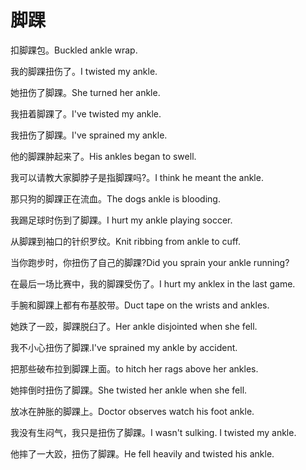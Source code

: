 # 脚踝

<p><span class="chinese">扣脚踝包。</span><span class="english">Buckled ankle wrap.</span></p>

<p><span class="chinese">我的脚踝扭伤了。</span><span class="english">I twisted my ankle.</span></p>

<p><span class="chinese">她扭伤了脚踝。</span><span class="english">She turned her ankle.</span></p>

<p><span class="chinese">我扭着脚踝了。</span><span class="english">I've twisted my ankle.</span></p>

<p><span class="chinese">我扭伤了脚踝。</span><span class="english">I've sprained my ankle.</span></p>

<p><span class="chinese">他的脚踝肿起来了。</span><span class="english">His ankles began to swell.</span></p>

<p><span class="chinese">我可以请教大家脚脖子是指脚踝吗?。</span><span class="english">I think he meant the ankle.</span></p>

<p><span class="chinese">那只狗的脚踝正在流血。</span><span class="english">The dogs ankle is blooding.</span></p>

<p><span class="chinese">我踢足球时伤到了脚踝。</span><span class="english">I hurt my ankle playing soccer.</span></p>

<p><span class="chinese">从脚踝到袖口的针织罗纹。</span><span class="english">Knit ribbing from ankle to cuff.</span></p>

<p><span class="chinese">当你跑步时，你扭伤了自己的脚踝?</span><span class="english">Did you sprain your ankle running?</span></p>

<p><span class="chinese">在最后一场比赛中，我的脚踝受伤了。</span><span class="english">I hurt my anklex in the last game.</span></p>

<p><span class="chinese">手腕和脚踝上都有布基胶带。</span><span class="english">Duct tape on the wrists and ankles.</span></p>

<p><span class="chinese">她跌了一跤，脚踝脱臼了。</span><span class="english">Her ankle disjointed when she fell.</span></p>

<p><span class="chinese">我不小心扭伤了脚踝.</span><span class="english">I've sprained my ankle by accident.</span></p>

<p><span class="chinese">把那些破布拉到脚踝上面。</span><span class="english">to hitch her rags above her ankles.</span></p>

<p><span class="chinese">她摔倒时扭伤了脚踝。</span><span class="english">She twisted her ankle when she fell.</span></p>

<p><span class="chinese">放冰在肿胀的脚踝上。</span><span class="english">Doctor observes watch his foot ankle.</span></p>

<p><span class="chinese">我没有生闷气，我只是扭伤了脚踝。</span><span class="english">I wasn't sulking. I twisted my ankle.</span></p>

<p><span class="chinese">他摔了一大跤，扭伤了脚踝。</span><span class="english">He fell heavily and twisted his ankle.</span></p>

